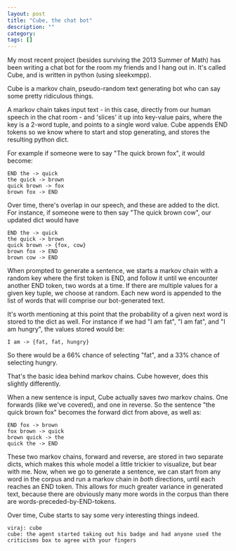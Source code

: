 ```yaml
---
layout: post
title: "Cube, the chat bot"
description: ""
category: 
tags: []
---
```


My most recent project (besides surviving the 2013 Summer of Math) has been writing a chat bot for the room my friends and I hang out in. It's called Cube, and is written in python (using sleekxmpp).

Cube is a markov chain, pseudo-random text generating bot who can say some pretty ridiculous things.

A markov chain takes input text - in this case, directly from our human speech in the chat room - and 'slices' it up into key-value pairs, where the key is a 2-word tuple, and points to a single word value. Cube appends END tokens so we know where to start and stop generating, and stores the resulting python dict.

For example if someone were to say "The quick brown fox", it would become:
	
	END the -> quick
	the quick -> brown
	quick brown -> fox
	brown fox -> END

<!--more-->

Over time, there's overlap in our speech, and these are added to the dict. For instance, if someone were to then say "The quick brown cow", our updated dict would have

	END the -> quick
	the quick -> brown
	quick brown -> {fox, cow}
	brown fox -> END
	brown cow -> END

When prompted to generate a sentence, we starts a markov chain with a random key where the first token is END, and follow it until we encounter another END token, two words at a time. If there are multiple values for a given key tuple, we choose at random. Each new word is appended to the list of words that will comprise our bot-generated text.

It's worth mentioning at this point that the probability of a given next word is stored to the dict as well. For instance if we had "I am fat", "I am fat", and "I am hungry", the values stored would be:
	
	I am -> {fat, fat, hungry}

So there would be a 66% chance of selecting "fat", and a 33% chance of selecting hungry.

That's the basic idea behind markov chains. Cube however, does this slightly differently.

When a new sentence is input, Cube actually saves *two* markov chains. One forwards (like we've covered), and one in reverse. So the sentence "the quick brown fox" becomes the forward dict from above, as well as:

	END fox -> brown
	fox brown -> quick
	brown quick -> the
	quick the -> END

These two markov chains, forward and reverse, are stored in two separate dicts, which makes this whole model a little trickier to visualize, but bear with me. Now, when we go to generate a sentence, we can start from any word in the corpus and run a markov chain in *both* directions, until each reaches an END token.  This allows for much greater variance in generated text, because there are obviously many more words in the corpus than there are words-preceded-by-END-tokens.

Over time, Cube starts to say some very interesting things indeed.

	viraj: cube
	cube: the agent started taking out his badge and had anyone used the criticisms box to agree with your fingers